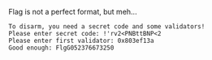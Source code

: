 Flag is not a perfect format, but meh...

    To disarm, you need a secret code and some validators!
    Please enter secret code: !'rv2<PNBttBNP<2
    Please enter first validator: 0x803ef13a
    Good enough: FlgG052376673250
